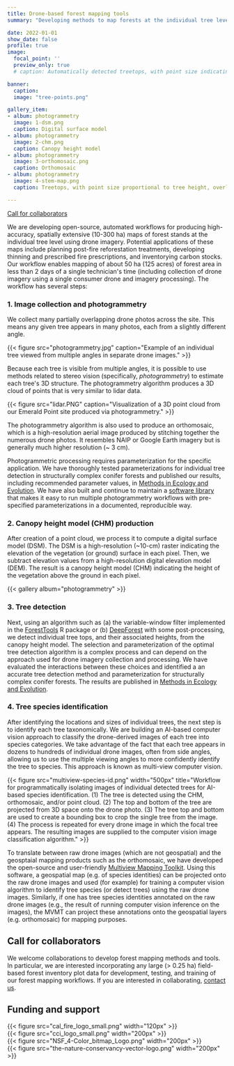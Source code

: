```yaml
---
title: Drone-based forest mapping tools
summary: "Developing methods to map forests at the individual tree level using drones, photogrammetry, and computer vision"

date: 2022-01-01
show_date: false
profile: true
image:
  focal_point: ''
  preview_only: true
  # caption: Automatically detected treetops, with point size indicating tree height, overlaid on drone-derived orthoimagery from the Tahoe National Forest

banner:
  caption:
  image: "tree-points.png"

gallery_item:
- album: photogrammetry
  image: 1-dsm.png
  caption: Digital surface model
- album: photogrammetry
  image: 2-chm.png
  caption: Canopy height model
- album: photogrammetry
  image: 3-orthomosaic.png
  caption: Orthomosaic
- album: photogrammetry
  image: 4-stem-map.png
  caption: Treetops, with point size proportional to tree height, overlaid on orthomosaic

---
```


[<i class="fas fa-circle-exclamation"></i> Call for collaborators](#collaborators)

We are developing open-source, automated workflows for producing high-accuracy, spatially extensive (10-300 ha) maps of forest stands at the individual tree level using drone imagery. Potential applications of these maps include planning post-fire reforestation treatments, developing thinning and prescribed fire prescriptions, and inventorying carbon stocks. Our workflow enables mapping of about 50 ha (125 acres) of forest area in less than 2 days of a single technician's time (including collection of drone imagery using a single consumer drone and imagery processing). The workflow has several steps:

### 1. Image collection and photogrammetry

We collect many partially overlapping drone photos across the site. This means any given tree appears in many photos, each from a slightly different angle.

{{< figure src="photogrammetry.jpg" caption="Example of an individual tree viewed from multiple angles in separate drone images." >}}

Because each tree is visible from multiple angles, it is possible to use methods related to stereo vision (specifically, *photogrammetry*) to estimate each tree's 3D structure. The photogrammetry algorithm produces a 3D cloud of points that is very similar to lidar data.

{{< figure src="lidar.PNG" caption="Visualization of a 3D point cloud from our Emerald Point site produced via photogrammetry." >}}

The photogrammetry algorithm is also used to produce an orthomosaic, which is a high-resolution aerial image produced by stitching together the numerous drone photos. It resembles NAIP or Google Earth imagery but is generally much higher resolution (~ 3 cm).

Photogrammetric processing requires parameterization for the specific application. We have thoroughly tested parameterizations for individual tree detection in structurally complex conifer forests and published our results, including recommended parameter values, in [<i class="far fa-file-lines"></i> Methods in Ecology and Evolution](https://besjournals.onlinelibrary.wiley.com/doi/10.1111/2041-210X.13860). We have also built and continue to maintain a [<i class="fab fa-github"></i> software library](https://github.com/open-forest-observatory/automate-metashape) that makes it easy to run multiple photogrammetry workflows with pre-specified parameterizations in a documented, reproducible way.

### 2. Canopy height model (CHM) production

After creation of a point cloud, we process it to compute a digital surface model (DSM). The DSM is a high-resolution (~10-cm) raster indicating the elevation of the vegetation (or ground) surface in each pixel. Then, we subtract elevation values from a high-resolution digital elevation model (DEM). The result is a canopy height model (CHM) indicating the height of the vegetation above the ground in each pixel.

{{< gallery album="photogrammetry" >}}


### 3. Tree detection

Next, using an algorithm such as (a) the variable-window filter implemented in the [ForestTools](https://cran.r-project.org/web/packages/ForestTools/) R package or (b) [DeepForest](https://github.com/weecology/DeepForest) with some post-processing, we detect individual tree tops, and their associated heights, from the canopy height model. The selection and parameterization of the optimal tree detection algorithm is a complex process and can depend on the approach used for drone imagery collection and processing. We have evaluated the interactions between these choices and identified a an accurate tree detection method and parameterization for structurally complex conifer forests. The results are published in [<i class="far fa-file-lines"></i> Methods in Ecology and Evolution](https://besjournals.onlinelibrary.wiley.com/doi/10.1111/2041-210X.13860).

### 4. Tree species identification

After identifying the locations and sizes of individual trees, the next step is to identify each tree taxonomically. We are building an AI-based computer vision approach to classify the drone-derived images of each tree into species categories. We take advantage of the fact that each tree appears in dozens to hundreds of individual drone images, often from side angles, allowing us to use the multiple viewing angles to more confidently identify the tree to species. This approach is known as multi-view computer vision.

{{< figure src="multiview-species-id.png" width="500px" title="Workflow for programmatically isolating images of individual detected trees for AI-based species identification. (1) The tree is detected using the CHM, orthomosaic, and/or point cloud. (2) The top and bottom of the tree are projected from 3D space onto the drone photo. (3) The tree top and bottom are used to create a bounding box to crop the single tree from the image. (4) The process is repeated for every drone image in which the focal tree appears. The resulting images are supplied to the computer vision image classification algorithm." >}}

To translate between raw drone images (which are not geospatial) and the geosptaial mapping products such as the orthomosaic, we have developed the open-source and user-friendly [Multiview Mapping Toolkit](https://github.com/open-forest-observatory/multiview-mapping-toolkit). Using this software, a geospatial map (e.g. of species identities) can be projected onto the raw drone images and used (for example) for training a computer vision algorithm to identify tree species (or detect trees) using the raw drone images. Similarly, if one has tree species identities annotated on the raw drone images (e.g., the result of running computer vision inference on the images), the MVMT can project these annotations onto the geospatial layers (e.g. orthomosaic) for mapping purposes.

## Call for collaborators <a name="collaborators"></a>

We welcome collaborations to develop forest mapping methods and tools. In particular, we are interested incorporating any large (> 0.25 ha) field-based forest inventory plot data for development, testing, and training of our forest mapping workflows. If you are interested in collaborating, [contact us](/#contact).

## Funding and support

<div class="container text-center align-content-middle">
  <div class="row">
    <div class="col-sm">
{{< figure src="cal_fire_logo_small.png" width="120px" >}}
    </div>
    <div class="col-sm">
{{< figure src="cci_logo_small.png" width="200px" >}}
    </div>
    <div class="col-sm">
{{< figure src="NSF_4-Color_bitmap_Logo.png" width="200px" >}}
    </div>
    <div class="col-sm">
{{< figure src="the-nature-conservancy-vector-logo.png" width="200px" >}}
    </div>
  </div>

</div>